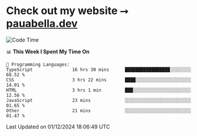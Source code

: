 # Check out my website ⭢ [pauabella.dev](https://pauabella.dev)

<!--START_SECTION:waka-->
![Code Time](http://img.shields.io/badge/Code%20Time-3%2C935%20hrs%2054%20mins-blue)

📊 **This Week I Spent My Time On** 

```text
💬 Programming Languages: 
TypeScript               16 hrs 30 mins      █████████████████░░░░░░░░   68.52 % 
CSS                      3 hrs 22 mins       ████░░░░░░░░░░░░░░░░░░░░░   14.01 % 
HTML                     3 hrs 1 min         ███░░░░░░░░░░░░░░░░░░░░░░   12.56 % 
JavaScript               23 mins             ░░░░░░░░░░░░░░░░░░░░░░░░░   01.65 % 
Other                    21 mins             ░░░░░░░░░░░░░░░░░░░░░░░░░   01.47 % 
```


 Last Updated on 01/12/2024 18:06:49 UTC
<!--END_SECTION:waka-->
